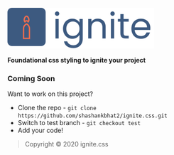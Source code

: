 ![ignite.css](./logo.svg "ignite.css")

**Foundational css styling to ignite your project**

### Coming Soon 

Want to work on this project? 

- Clone the repo - `git clone  https://github.com/shashankbhat2/ignite.css.git`
- Switch to test branch -  `git checkout test`
- Add your code!

> Copyright © 2020 ignite.css